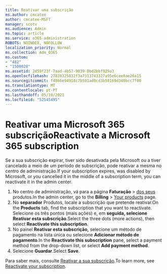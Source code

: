 ```yaml
---
title: Reativar uma subscrição
ms.author: cmcatee
author: cmcatee-MSFT
manager: scotv
ms.audience: Admin
ms.topic: article
ms.service: o365-administration
ROBOTS: NOINDEX, NOFOLLOW
localization_priority: Normal
ms.collection: Adm_O365
ms.custom:
- "482"
- "1500028"
ms.assetid: 2d59f23f-7aad-4b57-9039-0bd2bbf929a3
ms.openlocfilehash: 27828325832f3a7313743327a95e6cee0ae26a15
ms.sourcegitcommit: f4866e94918c7b591ad0cd3b58169d340bcc7f00
ms.translationtype: MT
ms.contentlocale: pt-PT
ms.lasthandoff: 05/19/2021
ms.locfileid: "52545495"
---
```

# <a name="reactivate-a-microsoft-365-subscription"></a><span data-ttu-id="67a61-102">Reativar uma Microsoft 365 subscrição</span><span class="sxs-lookup"><span data-stu-id="67a61-102">Reactivate a Microsoft 365 subscription</span></span>

<span data-ttu-id="67a61-103">Se a sua subscrição expirar, tiver sido desativada pela Microsoft ou a tiver cancelado a meio de um período de subscrição, pode reativar a mesma no centro de administração.</span><span class="sxs-lookup"><span data-stu-id="67a61-103">If your subscription expires, was disabled by Microsoft, or you cancelled it in the middle of a subscription term, you can reactivate it in the admin center.</span></span>
  
1. <span data-ttu-id="67a61-104">No centro de administração, vá para a página **Faturação**  >  [dos seus](https://go.microsoft.com/fwlink/p/?linkid=842054) produtos.</span><span class="sxs-lookup"><span data-stu-id="67a61-104">In the admin center, go to the **Billing** > [Your products](https://go.microsoft.com/fwlink/p/?linkid=842054) page.</span></span>
2. <span data-ttu-id="67a61-105">No **separador** Produtos, locale a subscrição que pretende reativar.</span><span class="sxs-lookup"><span data-stu-id="67a61-105">On the **Products** tab, find the subscription that you want to reactivate.</span></span> <span data-ttu-id="67a61-106">Selecione os três pontos (mais ações) e, em **seguida, selecione Reativar esta subscrição**.</span><span class="sxs-lookup"><span data-stu-id="67a61-106">Select the three dots (more actions), then select **Reactivate this subscription**.</span></span>
3. <span data-ttu-id="67a61-107">No painel **Reativar esta subscrição,** selecione um método de pagamento na lista única ou selecione **Adicionar método de pagamento**.</span><span class="sxs-lookup"><span data-stu-id="67a61-107">In the **Reactivate this subscription** pane, select a payment method from the drop-down list, or select **Add payment method**.</span></span>
4. <span data-ttu-id="67a61-108">Selecione **Guardar**.</span><span class="sxs-lookup"><span data-stu-id="67a61-108">Select **Save**.</span></span>

<span data-ttu-id="67a61-109">Para saber mais, consulte [Reativar a sua subscrição](/microsoft-365/commerce/subscriptions/reactivate-your-subscription).</span><span class="sxs-lookup"><span data-stu-id="67a61-109">To learn more, see [Reactivate your subscription](/microsoft-365/commerce/subscriptions/reactivate-your-subscription).</span></span>